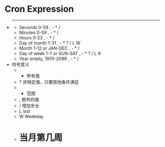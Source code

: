 # Cron Expression
- * * * * * *
    - Seconds          0-59              , - * /
    - Minutes          0-59              , - * /
    - Hours            0-23              , - * /
    - Day of month     1-31              , - * ? / L W
    - Month            1-12 or JAN-DEC   , - * /
    - Day of week      1-7 or SUN-SAT    , - * ? / L #
    - Year             empty, 1970-2099  , - * /
- 符号意义
    - * 所有值
    - ? 非特定值，只要其他条件满足
    - - 范围
    - , 额外的值
    - / 增加步长
    - L last
    - W Weekday
    - # 当月第几周
